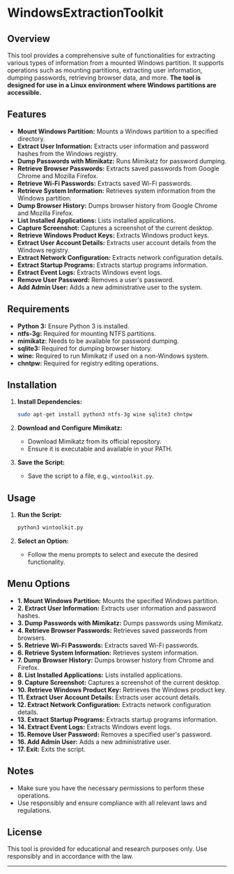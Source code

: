 # WindowsExtractionToolkit

## Overview

This tool provides a comprehensive suite of functionalities for extracting various types of information from a mounted Windows partition. It supports operations such as mounting partitions, extracting user information, dumping passwords, retrieving browser data, and more. **The tool is designed for use in a Linux environment where Windows partitions are accessible.**

## Features

- **Mount Windows Partition:** Mounts a Windows partition to a specified directory.
- **Extract User Information:** Extracts user information and password hashes from the Windows registry.
- **Dump Passwords with Mimikatz:** Runs Mimikatz for password dumping.
- **Retrieve Browser Passwords:** Extracts saved passwords from Google Chrome and Mozilla Firefox.
- **Retrieve Wi-Fi Passwords:** Extracts saved Wi-Fi passwords.
- **Retrieve System Information:** Retrieves system information from the Windows partition.
- **Dump Browser History:** Dumps browser history from Google Chrome and Mozilla Firefox.
- **List Installed Applications:** Lists installed applications.
- **Capture Screenshot:** Captures a screenshot of the current desktop.
- **Retrieve Windows Product Keys:** Extracts Windows product keys.
- **Extract User Account Details:** Extracts user account details from the Windows registry.
- **Extract Network Configuration:** Extracts network configuration details.
- **Extract Startup Programs:** Extracts startup programs information.
- **Extract Event Logs:** Extracts Windows event logs.
- **Remove User Password:** Removes a user's password.
- **Add Admin User:** Adds a new administrative user to the system.

## Requirements

- **Python 3:** Ensure Python 3 is installed.
- **ntfs-3g:** Required for mounting NTFS partitions.
- **mimikatz:** Needs to be available for password dumping.
- **sqlite3:** Required for dumping browser history.
- **wine:** Required to run Mimikatz if used on a non-Windows system.
- **chntpw:** Required for registry editing operations.

## Installation

1. **Install Dependencies:**
   ```bash
   sudo apt-get install python3 ntfs-3g wine sqlite3 chntpw
   ```

2. **Download and Configure Mimikatz:**
   - Download Mimikatz from its official repository.
   - Ensure it is executable and available in your PATH.

3. **Save the Script:**
   - Save the script to a file, e.g., `wintoolkit.py`.

## Usage

1. **Run the Script:**
   ```bash
   python3 wintoolkit.py
   ```

2. **Select an Option:**
   - Follow the menu prompts to select and execute the desired functionality.

## Menu Options

- **1. Mount Windows Partition:** Mounts the specified Windows partition.
- **2. Extract User Information:** Extracts user information and password hashes.
- **3. Dump Passwords with Mimikatz:** Dumps passwords using Mimikatz.
- **4. Retrieve Browser Passwords:** Retrieves saved passwords from browsers.
- **5. Retrieve Wi-Fi Passwords:** Extracts saved Wi-Fi passwords.
- **6. Retrieve System Information:** Retrieves system information.
- **7. Dump Browser History:** Dumps browser history from Chrome and Firefox.
- **8. List Installed Applications:** Lists installed applications.
- **9. Capture Screenshot:** Captures a screenshot of the current desktop.
- **10. Retrieve Windows Product Key:** Retrieves the Windows product key.
- **11. Extract User Account Details:** Extracts user account details.
- **12. Extract Network Configuration:** Extracts network configuration details.
- **13. Extract Startup Programs:** Extracts startup programs information.
- **14. Extract Event Logs:** Extracts Windows event logs.
- **15. Remove User Password:** Removes a specified user's password.
- **16. Add Admin User:** Adds a new administrative user.
- **17. Exit:** Exits the script.

## Notes

- Make sure you have the necessary permissions to perform these operations.
- Use responsibly and ensure compliance with all relevant laws and regulations.

## License

This tool is provided for educational and research purposes only. Use responsibly and in accordance with the law.

---
